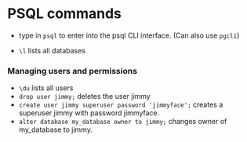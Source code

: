 # PSQL commands

- type in ```psql``` to enter into the psql CLI interface. (Can also use ```pgcli```)

- ```\l``` lists all databases

### Managing users and permissions

- ```\du``` lists all users
- ```drop user jimmy;``` deletes the user jimmy
- ```create user jimmy superuser password 'jimmyface';``` creates a superuser jimmy with password jimmyface.
- ```alter database my_database owner to jimmy;``` changes owner of my_database to jimmy.